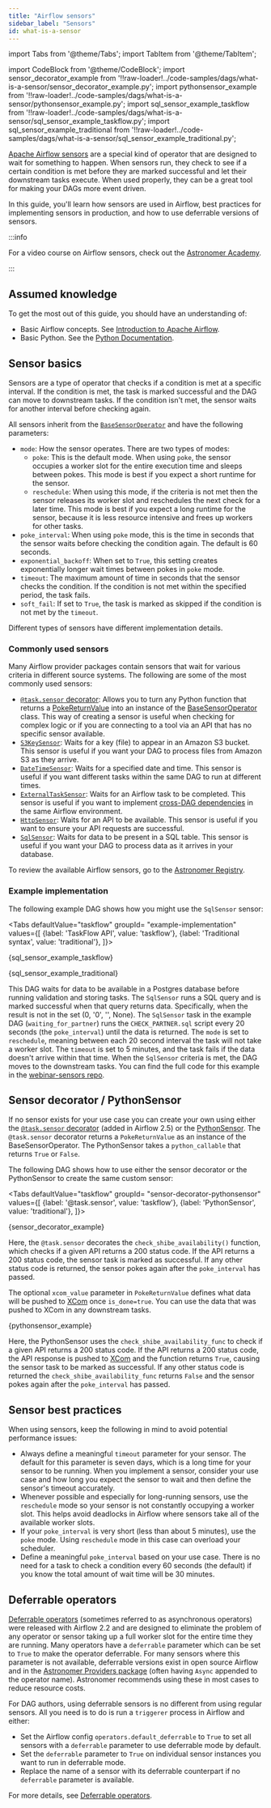 ```yaml
---
title: "Airflow sensors"
sidebar_label: "Sensors"
id: what-is-a-sensor
---
```


<head>
  <meta name="description" content="Get an overview of Airflow sensors and see the new sensor-related features included in Airflow 2. Learn best practices for implementing sensors in production." />
  <meta name="og:description" content="Get an overview of Airflow sensors and see the new sensor-related features included in Airflow 2. Learn best practices for implementing sensors in production." />
</head>

import Tabs from '@theme/Tabs';
import TabItem from '@theme/TabItem';

import CodeBlock from '@theme/CodeBlock';
import sensor_decorator_example from '!!raw-loader!../code-samples/dags/what-is-a-sensor/sensor_decorator_example.py';
import pythonsensor_example from '!!raw-loader!../code-samples/dags/what-is-a-sensor/pythonsensor_example.py';
import sql_sensor_example_taskflow from '!!raw-loader!../code-samples/dags/what-is-a-sensor/sql_sensor_example_taskflow.py';
import sql_sensor_example_traditional from '!!raw-loader!../code-samples/dags/what-is-a-sensor/sql_sensor_example_traditional.py';

[Apache Airflow sensors](https://airflow.apache.org/docs/apache-airflow/stable/core-concepts/sensors.html) are a special kind of operator that are designed to wait for something to happen. When sensors run, they check to see if a certain condition is met before they are marked successful and let their downstream tasks execute. When used properly, they can be a great tool for making your DAGs more event driven.

In this guide, you'll learn how sensors are used in Airflow, best practices for implementing sensors in production, and how to use deferrable versions of sensors.

:::info

For a video course on Airflow sensors, check out the [Astronomer Academy](https://academy.astronomer.io/sensors-course).

:::

## Assumed knowledge

To get the most out of this guide, you should have an understanding of:

- Basic Airflow concepts. See [Introduction to Apache Airflow](intro-to-airflow.md).
- Basic Python. See the [Python Documentation](https://docs.python.org/3/tutorial/index.html).

## Sensor basics

Sensors are a type of operator that checks if a condition is met at a specific interval. If the condition is met, the task is marked successful and the DAG can move to downstream tasks. If the condition isn't met, the sensor waits for another interval before checking again. 

All sensors inherit from the [`BaseSensorOperator`](https://github.com/apache/airflow/blob/main/airflow/sensors/base.py) and have the following parameters:

- `mode`: How the sensor operates. There are two types of modes:
    - `poke`: This is the default mode. When using `poke`, the sensor occupies a worker slot for the entire execution time and sleeps between pokes. This mode is best if you expect a short runtime for the sensor.
    - `reschedule`: When using this mode, if the criteria is not met then the sensor releases its worker slot and reschedules the next check for a later time. This mode is best if you expect a long runtime for the sensor, because it is less resource intensive and frees up workers for other tasks.
- `poke_interval`: When using `poke` mode, this is the time in seconds that the sensor waits before checking the condition again. The default is 60 seconds.
- `exponential_backoff`: When set to `True`, this setting creates exponentially longer wait times between pokes in `poke` mode.
- `timeout`: The maximum amount of time in seconds that the sensor checks the condition. If the condition is not met within the specified period, the task fails.
- `soft_fail`: If set to `True`, the task is marked as skipped if the condition is not met by the `timeout`.

Different types of sensors have different implementation details.

### Commonly used sensors

Many Airflow provider packages contain sensors that wait for various criteria in different source systems. The following are some of the most commonly used sensors:

- [`@task.sensor` decorator](https://airflow.apache.org/docs/apache-airflow/stable/tutorial/taskflow.html#using-the-taskflow-api-with-sensor-operators): Allows you to turn any Python function that returns a [PokeReturnValue](https://airflow.apache.org/docs/apache-airflow/stable/_api/airflow/sensors/base/index.html#airflow.sensors.base.PokeReturnValue) into an instance of the [BaseSensorOperator](https://registry.astronomer.io/providers/apache-airflow/modules/basesensoroperator) class. This way of creating a sensor is useful when checking for complex logic or if you are connecting to a tool via an API that has no specific sensor available.
- [`S3KeySensor`](https://registry.astronomer.io/providers/amazon/modules/s3keysensor): Waits for a key (file) to appear in an Amazon S3 bucket. This sensor is useful if you want your DAG to process files from Amazon S3 as they arrive.
- [`DateTimeSensor`](https://registry.astronomer.io/providers/apache-airflow/modules/datetimesensor): Waits for a specified date and time. This sensor is useful if you want different tasks within the same DAG to run at different times.
- [`ExternalTaskSensor`](https://registry.astronomer.io/providers/apache-airflow/modules/externaltasksensor): Waits for an Airflow task to be completed. This sensor is useful if you want to implement [cross-DAG dependencies](cross-dag-dependencies.md) in the same Airflow environment.
- [`HttpSensor`](https://registry.astronomer.io/providers/http/modules/httpsensor): Waits for an API to be available. This sensor is useful if you want to ensure your API requests are successful.
- [`SqlSensor`](https://registry.astronomer.io/providers/apache-airflow-providers-common-sql/modules/sqlsensor): Waits for data to be present in a SQL table. This sensor is useful if you want your DAG to process data as it arrives in your database.

To review the available Airflow sensors, go to the [Astronomer Registry](https://registry.astronomer.io/modules?types=sensors).

### Example implementation

The following example DAG shows how you might use the `SqlSensor` sensor:

<Tabs
    defaultValue="taskflow"
    groupId= "example-implementation"
    values={[
        {label: 'TaskFlow API', value: 'taskflow'},
        {label: 'Traditional syntax', value: 'traditional'},
    ]}>

<TabItem value="taskflow">

<CodeBlock language="python">{sql_sensor_example_taskflow}</CodeBlock>

</TabItem>
<TabItem value="traditional">

<CodeBlock language="python">{sql_sensor_example_traditional}</CodeBlock>

</TabItem>
</Tabs>

This DAG waits for data to be available in a Postgres database before running validation and storing tasks. The `SqlSensor` runs a SQL query and is marked successful when that query returns data. Specifically, when the result is not in the set (0, '0', '', None). The `SqlSensor` task in the example DAG (`waiting_for_partner`) runs the `CHECK_PARTNER.sql` script every 20 seconds (the `poke_interval`) until the data is returned. The `mode` is set to `reschedule`, meaning between each 20 second interval the task will not take a worker slot. The `timeout` is set to 5 minutes, and the task fails if the data doesn't arrive within that time. When the `SqlSensor` criteria is met, the DAG moves to the downstream tasks. You can find the full code for this example in the [webinar-sensors repo](https://github.com/marclamberti/webinar-sensors).

## Sensor decorator / PythonSensor

If no sensor exists for your use case you can create your own using either the [`@task.sensor` decorator](https://airflow.apache.org/docs/apache-airflow/stable/_api/airflow/decorators/sensor/index.html) (added in Airflow 2.5) or the [PythonSensor](https://registry.astronomer.io/providers/apache-airflow/versions/latest/modules/PythonSensor). The `@task.sensor` decorator returns a `PokeReturnValue` as an instance of the BaseSensorOperator. The PythonSensor takes a `python_callable` that returns `True` or `False`.

The following DAG shows how to use either the sensor decorator or the PythonSensor to create the same custom sensor:

<Tabs
    defaultValue="taskflow"
    groupId= "sensor-decorator-pythonsensor"
    values={[
        {label: '@task.sensor', value: 'taskflow'},
        {label: 'PythonSensor', value: 'traditional'},
    ]}>

<TabItem value="taskflow">

<CodeBlock language="python">{sensor_decorator_example}</CodeBlock>

Here, the `@task.sensor` decorates the `check_shibe_availability()` function, which checks if a given API returns a 200 status code. If the API returns a 200 status code, the sensor task is marked as successful. If any other status code is returned, the sensor pokes again after the `poke_interval` has passed.

The optional `xcom_value` parameter in `PokeReturnValue` defines what data will be pushed to [XCom](airflow-passing-data-between-tasks.md) once `is_done=true`. You can use the data that was pushed to XCom in any downstream tasks.

</TabItem>
<TabItem value="traditional">

<CodeBlock language="python">{pythonsensor_example}</CodeBlock>

Here, the PythonSensor uses the `check_shibe_availability_func` to check if a given API returns a 200 status code. If the API returns a 200 status code, the API response is pushed to [XCom](airflow-passing-data-between-tasks.md) and the function returns `True`, causing the sensor task to be marked as successful. If any other status code is returned the `check_shibe_availability_func` returns `False` and the sensor pokes again after the `poke_interval` has passed.

</TabItem>
</Tabs>

## Sensor best practices

When using sensors, keep the following in mind to avoid potential performance issues:

- Always define a meaningful `timeout` parameter for your sensor. The default for this parameter is seven days, which is a long time for your sensor to be running. When you implement a sensor, consider your use case and how long you expect the sensor to wait and then define the sensor's timeout accurately.
- Whenever possible and especially for long-running sensors, use the `reschedule` mode so your sensor is not constantly occupying a worker slot. This helps avoid deadlocks in Airflow where sensors take all of the available worker slots.
- If your `poke_interval` is very short (less than about 5 minutes), use the `poke` mode. Using `reschedule` mode in this case can overload your scheduler.
- Define a meaningful `poke_interval` based on your use case. There is no need for a task to check a condition every 60 seconds (the default) if you know the total amount of wait time will be 30 minutes.

## Deferrable operators

[Deferrable operators](deferrable-operators.md) (sometimes referred to as asynchronous operators) were released with Airflow 2.2 and are designed to eliminate the problem of any operator or sensor taking up a full worker slot for the entire time they are running. Many operators have a `deferrable` parameter which can be set to `True` to make the operator deferrable. For many sensors where this parameter is not available, deferrable versions exist in open source Airflow and in the [Astronomer Providers package](https://github.com/astronomer/astronomer-providers) (often having `Async` appended to the operator name). Astronomer recommends using these in most cases to reduce resource costs.

For DAG authors, using deferrable sensors is no different from using regular sensors. All you need is to do is run a `triggerer` process in Airflow and either:

- Set the Airflow config `operators.default_deferrable` to `True` to set all sensors with a `deferrable` parameter to use deferrable mode by default.
- Set the `deferrable` parameter to `True` on individual sensor instances you want to run in deferrable mode.
- Replace the name of a sensor with its deferrable counterpart if no `deferrable` parameter is available.

For more details, see [Deferrable operators](deferrable-operators.md). 
